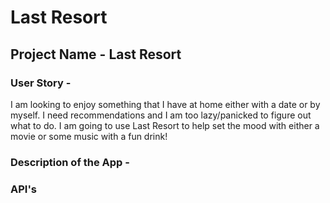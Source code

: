 #  Last Resort  

## Project Name - Last Resort 

### User Story - 
I am looking to enjoy something that I have at home either with a date or by myself. I need recommendations and I am too lazy/panicked to figure out what to do. I am going to use Last Resort to help set the mood with either a movie or some music with a fun drink!

### Description of the App - 


### API's 


### 